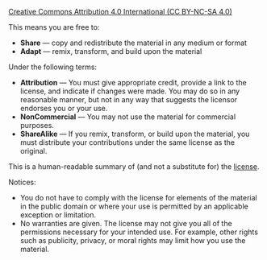 [Creative Commons Attribution 4.0 International (CC BY-NC-SA 4.0)](https://creativecommons.org/licenses/by-nc-sa/4.0)


This means you are free to:

- **Share** — copy and redistribute the material in any medium or format
- **Adapt** — remix, transform, and build upon the material


Under the following terms:

- **Attribution** — You must give appropriate credit, provide a link to the license, and indicate if changes were made. You may do so in any reasonable manner, but not in any way that suggests the licensor endorses you or your use.
- **NonCommercial** — You may not use the material for commercial purposes.
- **ShareAlike** — If you remix, transform, or build upon the material, you must distribute your contributions under the same license as the original.

This is a human-readable summary of (and not a substitute for) the [license](https://creativecommons.org/licenses/by-nc-sa/4.0/legalcode).


Notices:

- You do not have to comply with the license for elements of the material in the public domain or where your use is permitted by an applicable exception or
limitation.
- No warranties are given. The license may not give you all of the permissions necessary for your intended use. For example, other rights such as publicity, privacy, or moral rights may limit how you use the material.
